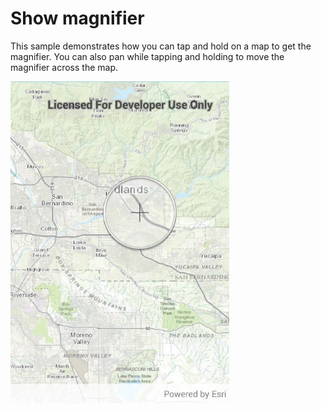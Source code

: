 # Show magnifier

This sample demonstrates how you can tap and hold on a map to get the magnifier. You can also pan while tapping and holding to move the magnifier across the map.

<img src="ShowMagnifier.jpg" width="350"/>
